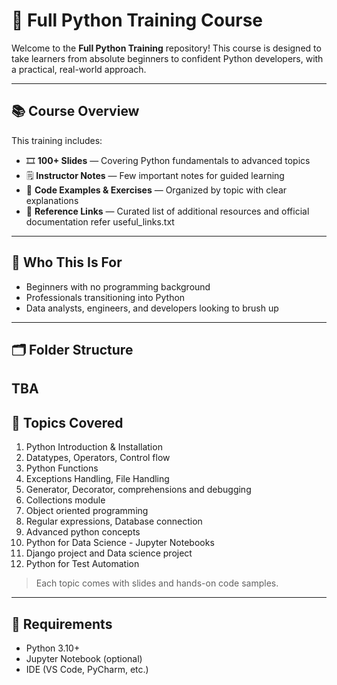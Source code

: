# 🐍 Full Python Training Course

Welcome to the **Full Python Training** repository! This course is designed to take learners from absolute beginners to confident Python developers, with a practical, real-world approach.

---

## 📚 Course Overview

This training includes:

- 🎞️ **100+ Slides** — Covering Python fundamentals to advanced topics
- 🗒️ **Instructor Notes** — Few important notes for guided learning
- 🧪 **Code Examples & Exercises** — Organized by topic with clear explanations
- 🔗 **Reference Links** — Curated list of additional resources and official documentation
refer useful_links.txt

---

## 🧠 Who This Is For

- Beginners with no programming background
- Professionals transitioning into Python
- Data analysts, engineers, and developers looking to brush up

---

## 🗂️ Folder Structure

TBA
---

## 📌 Topics Covered

1. Python Introduction & Installation  
2. Datatypes, Operators, Control flow  
3. Python Functions 
4. Exceptions Handling, File Handling  
5. Generator, Decorator, comprehensions and debugging  
6. Collections module 
7. Object oriented programming  
8. Regular expressions, Database connection  
9. Advanced python concepts  
10. Python for Data Science - Jupyter Notebooks  
11. Django project and Data science project 
12. Python for Test Automation

> Each topic comes with slides and hands-on code samples.

---

## 🧰 Requirements

- Python 3.10+
- Jupyter Notebook (optional)
- IDE (VS Code, PyCharm, etc.)
